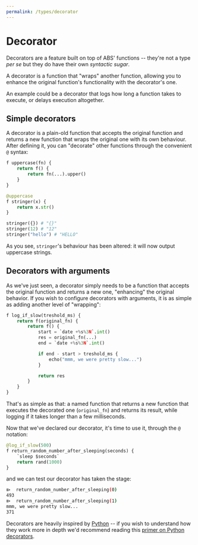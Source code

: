 ```yaml
---
permalink: /types/decorator
---
```


# Decorator

Decorators are a feature built on top of
ABS' functions -- they're not a type _per se_
but they do have their own _syntactic sugar_.

A decorator is a function that "wraps" another
function, allowing you to enhance the original
function's functionality with the decorator's
one.

An example could be a decorator that logs how
long a function takes to execute, or delays
execution altogether.

## Simple decorators

A decorator is a plain-old function that
accepts the original function and returns a new
function that wraps the original one with its
own behaviour. After defining it, you can
"decorate" other functions through the convenient
`@` syntax:

```py
f uppercase(fn) {
    return f() {
        return fn(...).upper()
    }
}

@uppercase
f stringer(x) {
    return x.str()
}

stringer({}) # "{}"
stringer(12) # "12"
stringer("hello") # "HELLO"
```

As you see, `stringer`'s behaviour has been altered:
it will now output uppercase strings.

## Decorators with arguments

As we've just seen, a decorator simply needs to
be a function that accepts the original
function and returns a new one, "enhancing"
the original behavior. If you wish to
configure decorators with arguments, it
is as simple as adding another level
of "wrapping":

```py
f log_if_slow(treshold_ms) {
    return f(original_fn) {
        return f() {
            start = `date +%s%3N`.int()
            res = original_fn(...)
            end = `date +%s%3N`.int()

            if end - start > treshold_ms {
                echo("mmm, we were pretty slow...")
            }

            return res
        }
    }
}
```

That's as simple as that: a named function
that returns a new function that executes the
decorated one (`original_fn`) and returns its
result, while logging if it takes longer than
a few milliseconds.

Now that we've declared our decorator, it's time
to use it, through the `@` notation:

```py
@log_if_slow(500)
f return_random_number_after_sleeping(seconds) {
    `sleep $seconds`
    return rand(1000)
}
```

and we can test our decorator has taken the stage:

```bash
⧐  return_random_number_after_sleeping(0)
493
⧐  return_random_number_after_sleeping(1)
mmm, we were pretty slow...
371
```

Decorators are heavily inspired by [Python](https://www.python.org/dev/peps/pep-0318/) -- if you wish to understand
how they work more in depth we'd recommend reading this [primer on Python decorators](https://realpython.com/primer-on-python-decorators).
